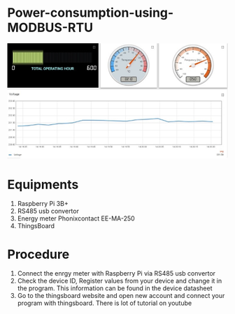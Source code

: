 # Power-consumption-using-MODBUS-RTU
![image](https://github.com/tutul032/Power-consumption-using-MODBUS-RTU/blob/master/voltage.jpg)
# Equipments
1. Raspberry Pi 3B+
2. RS485 usb convertor
3. Energy meter Phonixcontact EE-MA-250
4. ThingsBoard
# Procedure
1. Connect the enrgy meter with Raspberry Pi via RS485 usb convertor
2. Check the device ID, Register values from your device and change it in the program. This information can be found in the device datasheet
3. Go to the thingsboard website and open new account and connect your program with thingsboard. There is lot of tutorial on youtube
